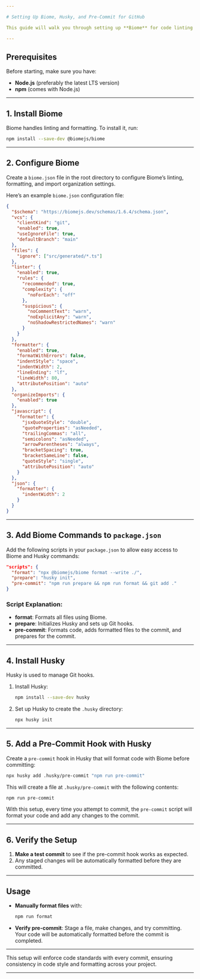 ```yaml
---

# Setting Up Biome, Husky, and Pre-Commit for GitHub

This guide will walk you through setting up **Biome** for code linting and formatting, **Husky** for Git hooks, and a pre-commit hook to ensure code consistency before pushing changes to GitHub.

---
```


## Prerequisites

Before starting, make sure you have:

- **Node.js** (preferably the latest LTS version)
- **npm** (comes with Node.js)

---

## 1. Install Biome

Biome handles linting and formatting. To install it, run:

```bash
npm install --save-dev @biomejs/biome
```

---

## 2. Configure Biome

Create a `biome.json` file in the root directory to configure Biome’s linting, formatting, and import organization settings.

Here’s an example `biome.json` configuration file:

```json
{
  "$schema": "https://biomejs.dev/schemas/1.6.4/schema.json",
  "vcs": {
    "clientKind": "git",
    "enabled": true,
    "useIgnoreFile": true,
    "defaultBranch": "main"
  },
  "files": {
    "ignore": ["src/generated/*.ts"]
  },
  "linter": {
    "enabled": true,
    "rules": {
      "recommended": true,
      "complexity": {
        "noForEach": "off"
      },
      "suspicious": {
        "noCommentText": "warn",
        "noExplicitAny": "warn",
        "noShadowRestrictedNames": "warn"
      }
    }
  },
  "formatter": {
    "enabled": true,
    "formatWithErrors": false,
    "indentStyle": "space",
    "indentWidth": 2,
    "lineEnding": "lf",
    "lineWidth": 80,
    "attributePosition": "auto"
  },
  "organizeImports": {
    "enabled": true
  },
  "javascript": {
    "formatter": {
      "jsxQuoteStyle": "double",
      "quoteProperties": "asNeeded",
      "trailingCommas": "all",
      "semicolons": "asNeeded",
      "arrowParentheses": "always",
      "bracketSpacing": true,
      "bracketSameLine": false,
      "quoteStyle": "single",
      "attributePosition": "auto"
    }
  },
  "json": {
    "formatter": {
      "indentWidth": 2
    }
  }
}
```

---

## 3. Add Biome Commands to `package.json`

Add the following scripts in your `package.json` to allow easy access to Biome and Husky commands:

```json
"scripts": {
  "format": "npx @biomejs/biome format --write ./",
  "prepare": "husky init",
  "pre-commit": "npm run prepare && npm run format && git add ."
}
```

### Script Explanation:

- **format**: Formats all files using Biome.
- **prepare**: Initializes Husky and sets up Git hooks.
- **pre-commit**: Formats code, adds formatted files to the commit, and prepares for the commit.

---

## 4. Install Husky

Husky is used to manage Git hooks.

1. Install Husky:

   ```bash
   npm install --save-dev husky
   ```

2. Set up Husky to create the `.husky` directory:

   ```bash
   npx husky init
   ```

---

## 5. Add a Pre-Commit Hook with Husky

Create a `pre-commit` hook in Husky that will format code with Biome before committing:

```bash
npx husky add .husky/pre-commit "npm run pre-commit"
```

This will create a file at `.husky/pre-commit` with the following contents:

```bash
npm run pre-commit
```

With this setup, every time you attempt to commit, the `pre-commit` script will format your code and add any changes to the commit.

---

## 6. Verify the Setup

1. **Make a test commit** to see if the pre-commit hook works as expected.
2. Any staged changes will be automatically formatted before they are committed.

---

## Usage

- **Manually format files** with:

  ```bash
  npm run format
  ```

- **Verify pre-commit**: Stage a file, make changes, and try committing. Your code will be automatically formatted before the commit is completed.

---

This setup will enforce code standards with every commit, ensuring consistency in code style and formatting across your project.

---
